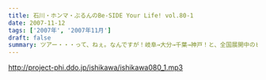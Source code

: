 ```yaml
---
title: 石川・ホンマ・ぶるんのBe-SIDE Your Life! vol.80-1
date: 2007-11-12
tags: ['2007年', '2007年11月']
draft: false
summary: ツアー・・・って、ねぇ。なんですが！岐阜→大分→千葉→神戸！と、全国展開中のビーサイ！とにかくも、お集まりいただいたリスナー、学生の皆さんにはメンバー共々感謝感激雨嵐でございます。ホンマさんはツアー日程についていけず風邪をひいている！だから声がこもりがちなのであしからず。NAMAE
---
```


http://project-phi.ddo.jp/ishikawa/ishikawa080_1.mp3
